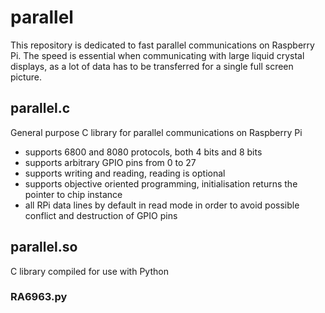# parallel

This repository is dedicated to fast parallel communications on Raspberry Pi.  The speed is essential when communicating with large liquid crystal displays, as a lot of data has to be transferred for a single full screen picture.

## parallel.c

General purpose C library for parallel communications on Raspberry Pi
   - supports 6800 and 8080 protocols, both 4 bits and 8 bits
   - supports arbitrary GPIO pins from 0 to 27
   - supports writing and reading, reading is optional
   - supports objective oriented programming, initialisation returns the pointer to chip instance
   - all RPi data lines by default in read mode in order to avoid possible conflict and destruction of GPIO pins

## parallel.so

C library compiled for use with Python

### RA6963.py


